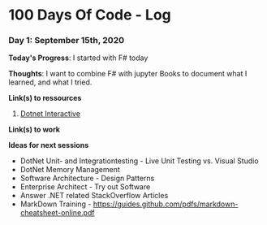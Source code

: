 # 100 Days Of Code - Log

### Day 1: September 15th, 2020

**Today's Progress**: I started with F# today

**Thoughts**: I want to combine F# with jupyter Books to document what I learned, and what I tried.

**Link(s) to ressources**
1. [Dotnet Interactive](https://github.com/dotnet/interactive/blob/main/docs/NotebooksLocalExperience.md)


**Link(s) to work**

**Ideas for next sessions**

* DotNet Unit- and Integrationtesting - Live Unit Testing vs. Visual Studio
* DotNet Memory Management
* Software Architecture - Design Patterns
* Enterprise Architect - Try out Software
* Answer .NET related StackOverflow Articles
* MarkDown Training - https://guides.github.com/pdfs/markdown-cheatsheet-online.pdf
